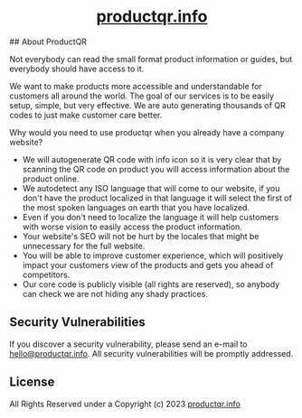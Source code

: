 <h1 align="center"><a href="https://productqr.info/" target="_blank">productqr.info</a></h1>
## About ProductQR

Not everybody can read the small format product information or guides, but everybody should have access to it.

We want to make products more accessible and understandable for customers all around the world. The goal of our services is to be easily setup, simple, but very effective. We are auto generating thousands of QR codes to just make customer care better.

Why would you need to use productqr when you already have a company website?

<ul>
    <li>We will autogenerate QR code with info icon so it is very clear that by scanning the QR code on product you will access information about the product online.</li>
    <li>We autodetect any ISO language that will come to our website, if you don't have the product localized in that language it will select the first of the most spoken languages on earth that you have localized.</li>
    <li>Even if you don't need to localize the language it will help customers with worse vision to easily access the product information.</li>
    <li>Your website's SEO will not be hurt by the locales that might be unnecessary for the full website.</li>
    <li>You will be able to improve customer experience, which will positively impact your customers view of the products and gets you ahead of competitors.</li>
    <li>Our core code is publicly visible (all rights are reserved), so anybody can check we are not hiding any shady practices.</li>
</ul>

## Security Vulnerabilities

If you discover a security vulnerability, please send an e-mail to [hello@productqr.info](mailto:hello@productqr.info). All security vulnerabilities will be promptly addressed.

## License

All Rights Reserved under a Copyright (c) 2023 <a href="https://productqr.info/" target="_blank">productqr.info</a>
